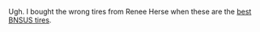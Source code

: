 Ugh. I bought the wrong tires from Renee Herse when these are the  [best BNSUS tires](../Bikes/Best%20BNSUS%20tires.md).